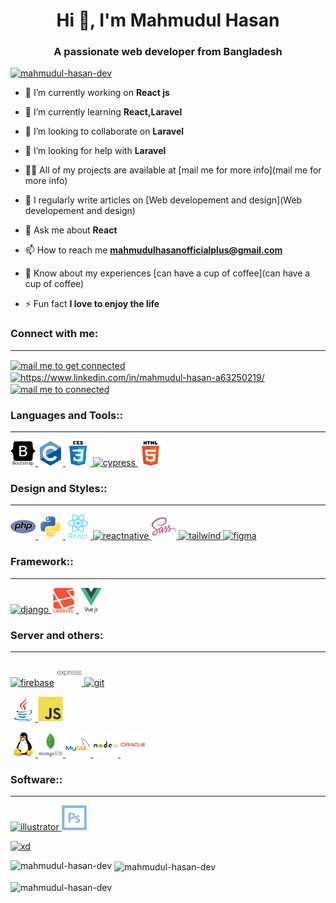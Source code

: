 
<!-- ### Hi there 👋 I'm Mahmudul Hasan

**Mahmudul-Hasan-dev/Mahmudul-Hasan-dev** is a ✨ _special_ ✨ repository because its `README.md` (this file) appears on your GitHub profile.

Here are some ideas to get you started:


- 🔭 I’m currently working on HTML,CSS,js
- 🌱 I’m currently learning React.js
- 👯 I’m looking to collaborate on React.js and laravel
- 🤔 I’m looking for help with Laravel framework
- 💬 Ask me about anything related to web design and developement
- 📫 How to reach me: You can mail me mahmudulhasanofficialplus@gmail.com
- 😄 Pronouns: ...
- ⚡ Fun fact: ...
 -->
<h1 align="center">Hi 👋, I'm Mahmudul Hasan</h1>
<h3 align="center">A passionate web developer from Bangladesh</h3>

<p align="left"> <a href="https://github.com/ryo-ma/github-profile-trophy"><img
            src="https://github-profile-trophy.vercel.app/?username=mahmudul-hasan-dev" alt="mahmudul-hasan-dev" /></a>
</p>

- 🔭 I’m currently working on **React js**

- 🌱 I’m currently learning **React,Laravel**

- 👯 I’m looking to collaborate on **Laravel**

- 🤝 I’m looking for help with **Laravel**

- 👨‍💻 All of my projects are available at [mail me for more info](mail me for more info)

- 📝 I regularly write articles on [Web developement and design](Web developement and design)

- 💬 Ask me about **React**

- 📫 How to reach me **mahmudulhasanofficialplus@gmail.com**

- 📄 Know about my experiences [can have a cup of coffee](can have a cup of coffee)

- ⚡ Fun fact **I love to enjoy the life**

<h3 align="left">Connect with me:</h3>
<hr>
<p align="left">
    <a href="https://twitter.com/mail me to get connected" target="blank"><img align="center"
            src="https://raw.githubusercontent.com/rahuldkjain/github-profile-readme-generator/master/src/images/icons/Social/twitter.svg"
            alt="mail me to get connected" height="30" width="40" /></a>
    <a href="https://linkedin.com/in/https://www.linkedin.com/in/mahmudul-hasan-a63250219/" target="blank"><img
            align="center"
            src="https://raw.githubusercontent.com/rahuldkjain/github-profile-readme-generator/master/src/images/icons/Social/linked-in-alt.svg"
            alt="https://www.linkedin.com/in/mahmudul-hasan-a63250219/" height="30" width="40" /></a>
    <a href="https://instagram.com/mail me to connected" target="blank"><img align="center"
            src="https://raw.githubusercontent.com/rahuldkjain/github-profile-readme-generator/master/src/images/icons/Social/instagram.svg"
            alt="mail me to connected" height="30" width="40" /></a>
</p>

<h3 align="left">Languages and Tools::</h3>
<hr>
<p align="left"> <a href="https://getbootstrap.com" target="_blank" rel="noreferrer">
        <img src="https://raw.githubusercontent.com/devicons/devicon/master/icons/bootstrap/bootstrap-plain-wordmark.svg"
            alt="bootstrap" width="40" height="40" />
    </a>
    <a href="https://www.cprogramming.com/" target="_blank" rel="noreferrer">
        <img src="https://raw.githubusercontent.com/devicons/devicon/master/icons/c/c-original.svg" alt="c" width="40"
            height="40" /> </a>
    <a href="https://www.w3schools.com/css/" target="_blank" rel="noreferrer"> <img
            src="https://raw.githubusercontent.com/devicons/devicon/master/icons/css3/css3-original-wordmark.svg"
            alt="css3" width="40" height="40" /> </a>
    <a href="https://www.cypress.io" target="_blank" rel="noreferrer">
        <img src="https://raw.githubusercontent.com/simple-icons/simple-icons/6e46ec1fc23b60c8fd0d2f2ff46db82e16dbd75f/icons/cypress.svg"
            alt="cypress" width="40" height="40" /> </a>
    <a href="https://www.w3.org/html/" target="_blank" rel="noreferrer"> <img
            src="https://raw.githubusercontent.com/devicons/devicon/master/icons/html5/html5-original-wordmark.svg"
            alt="html5" width="40" height="40" /> </a>
<h3>Design and Styles::</h3>
<hr>
<a href="https://www.php.net" target="_blank" rel="noreferrer"> <img
        src="https://raw.githubusercontent.com/devicons/devicon/master/icons/php/php-original.svg" alt="php" width="40"
        height="40" /> </a>
<a href="https://www.python.org" target="_blank" rel="noreferrer"> <img
        src="https://raw.githubusercontent.com/devicons/devicon/master/icons/python/python-original.svg" alt="python"
        width="40" height="40" /> </a>
<a href="https://reactjs.org/" target="_blank" rel="noreferrer">
    <img src="https://raw.githubusercontent.com/devicons/devicon/master/icons/react/react-original-wordmark.svg"
        alt="react" width="40" height="40" /> </a>
<a href="https://reactnative.dev/" target="_blank" rel="noreferrer"> <img
        src="https://reactnative.dev/img/header_logo.svg" alt="reactnative" width="40" height="40" /> </a>
<a href="https://sass-lang.com" target="_blank" rel="noreferrer"> <img
        src="https://raw.githubusercontent.com/devicons/devicon/master/icons/sass/sass-original.svg" alt="sass"
        width="40" height="40" /> </a>
<a href="https://tailwindcss.com/" target="_blank" rel="noreferrer"> <img
        src="https://www.vectorlogo.zone/logos/tailwindcss/tailwindcss-icon.svg" alt="tailwind" width="40"
        height="40" /> </a>
<a href="https://www.figma.com/" target="_blank" rel="noreferrer"> <img
        src="https://www.vectorlogo.zone/logos/figma/figma-icon.svg" alt="figma" width="40" height="40" /> </a>
<h3>Framework::</h3>
<hr>
<a href="https://www.djangoproject.com/" target="_blank" rel="noreferrer"> <img
        src="https://cdn.worldvectorlogo.com/logos/django.svg" alt="django" width="40" height="40" /> </a>
<a href="https://laravel.com/" target="_blank" rel="noreferrer"> <img
        src="https://raw.githubusercontent.com/devicons/devicon/master/icons/laravel/laravel-plain-wordmark.svg"
        alt="laravel" width="40" height="40" /> </a>
<a href="https://vuejs.org/" target="_blank" rel="noreferrer"> <img
        src="https://raw.githubusercontent.com/devicons/devicon/master/icons/vuejs/vuejs-original-wordmark.svg"
        alt="vuejs" width="40" height="40" /> </a>

<h3>Server and others:</h3>
<hr>
<a href="https://firebase.google.com/" target="_blank" rel="noreferrer"> <img
        src="https://www.vectorlogo.zone/logos/firebase/firebase-icon.svg" alt="firebase" width="40" height="40" /></a>
<a href="https://expressjs.com" target="_blank" rel="noreferrer"> <img
        src="https://raw.githubusercontent.com/devicons/devicon/master/icons/express/express-original-wordmark.svg"
        alt="express" width="40" height="40" /> </a>
<a href="https://git-scm.com/" target="_blank" rel="noreferrer"> <img
        src="https://www.vectorlogo.zone/logos/git-scm/git-scm-icon.svg" alt="git" width="40" height="40" /> </a>


<a href="https://www.java.com" target="_blank" rel="noreferrer"> <img
        src="https://raw.githubusercontent.com/devicons/devicon/master/icons/java/java-original.svg" alt="java"
        width="40" height="40" /> </a>
<a href="https://developer.mozilla.org/en-US/docs/Web/JavaScript" target="_blank" rel="noreferrer"> <img
        src="https://raw.githubusercontent.com/devicons/devicon/master/icons/javascript/javascript-original.svg"
        alt="javascript" width="40" height="40" /> </a>

<a href="https://www.linux.org/" target="_blank" rel="noreferrer"> <img
        src="https://raw.githubusercontent.com/devicons/devicon/master/icons/linux/linux-original.svg" alt="linux"
        width="40" height="40" /> </a>
<a href="https://www.mongodb.com/" target="_blank" rel="noreferrer"> <img
        src="https://raw.githubusercontent.com/devicons/devicon/master/icons/mongodb/mongodb-original-wordmark.svg"
        alt="mongodb" width="40" height="40" /> </a>
<a href="https://www.mysql.com/" target="_blank" rel="noreferrer"> <img
        src="https://raw.githubusercontent.com/devicons/devicon/master/icons/mysql/mysql-original-wordmark.svg"
        alt="mysql" width="40" height="40" /> </a>
<a href="https://nodejs.org" target="_blank" rel="noreferrer">
    <img src="https://raw.githubusercontent.com/devicons/devicon/master/icons/nodejs/nodejs-original-wordmark.svg"
        alt="nodejs" width="40" height="40" /> </a>
<a href="https://www.oracle.com/" target="_blank" rel="noreferrer"> <img
        src="https://raw.githubusercontent.com/devicons/devicon/master/icons/oracle/oracle-original.svg" alt="oracle"
        width="40" height="40" /> </a>
<h3>Software::</h3>
<hr>
<a href="https://www.adobe.com/in/products/illustrator.html" target="_blank" rel="noreferrer"> <img
        src="https://www.vectorlogo.zone/logos/adobe_illustrator/adobe_illustrator-icon.svg" alt="illustrator"
        width="40" height="40" /> </a>
<a href="https://www.photoshop.com/en" target="_blank" rel="noreferrer"> <img
        src="https://raw.githubusercontent.com/devicons/devicon/master/icons/photoshop/photoshop-line.svg"
        alt="photoshop" width="40" height="40" /> </a>

<a href="https://www.adobe.com/products/xd.html" target="_blank" rel="noreferrer"> <img
        src="https://cdn.worldvectorlogo.com/logos/adobe-xd.svg" alt="xd" width="40" height="40" /> </a>
</p>

<p><img align="left"
        src="https://github-readme-stats.vercel.app/api/top-langs?username=mahmudul-hasan-dev&show_icons=true&locale=en&layout=compact"
        alt="mahmudul-hasan-dev" /></p>

<p>&nbsp;<img align="center"
        src="https://github-readme-stats.vercel.app/api?username=mahmudul-hasan-dev&show_icons=true&locale=en"
        alt="mahmudul-hasan-dev" /></p>

<p><img align="center" src="https://github-readme-streak-stats.herokuapp.com/?user=mahmudul-hasan-dev&"
        alt="mahmudul-hasan-dev" /></p>
